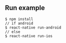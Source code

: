 ## Run example

```
$ npm install
// if android
$ react-native run-android
// else
$ react-native run-ios
```
